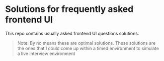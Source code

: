 # Solutions for frequently asked frontend UI

This repo contains usually asked frontend UI questions solutions.

> Note: By no means these are optimal solutions. These solutions are the ones that I could come up within a timed environment to simulate a live interview environment
